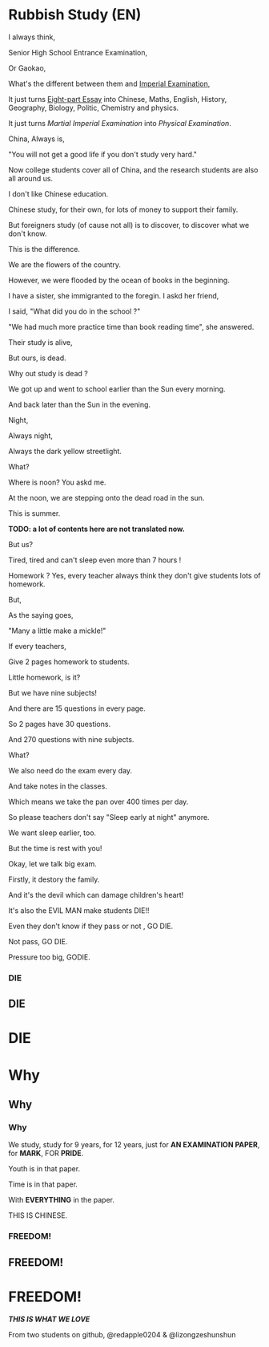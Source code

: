 # Rubbish Study (EN)

I always think,

Senior High School Entrance Examination,

Or Gaokao,

What's the different between them and [Imperial Examination](https://en.wikipedia.org/wiki/Imperial_examination),

It just turns [Eight-part Essay](https://en.wikipedia.org/wiki/Eight-legged_essay) into Chinese, Maths, English, History, Geography, Biology, Politic, Chemistry and physics.

It just turns *Martial Imperial Examination* into *Physical Examination*.

China, Always is,

"You will not get a good life if you don't study very hard."

Now college students cover all of China, and the research students are also all around us.

I don't like Chinese education.

Chinese study, for their own, for lots of money to support their family.

But foreigners study  (of cause not all) is to discover, to discover what we don't know.

This is the difference.

We are the flowers of the country.

However, we were flooded by the ocean of books in the beginning.

I have a sister, she immigranted to the foregin. I askd her friend,

I said, "What did you do in the school ?"

"We had much more practice time than book reading time", she answered.

Their study is alive,

But ours, is dead.

Why out study is dead ?

We got up and went to school earlier than the Sun every morning.

And back later than the Sun in the evening.

Night,

Always night,

Always the dark yellow streetlight.

What?

Where is noon? You askd me.

At the noon, we are stepping onto the dead road in the sun.

This is summer.

**TODO: a lot of contents here are not translated now.**


But us?

Tired, tired and can't sleep even more than 7 hours !

Homework ? Yes, every teacher always think they don't give students lots of homework.

But,

As the saying goes,

"Many a little make a mickle!"

If every teachers,

Give 2 pages homework to students.

Little homework, is it?

But we have nine subjects!

And there are 15 questions in every page.

So 2 pages have 30 questions.

And 270 questions with nine subjects.

What?

We also need do the exam every day.

And take notes in the classes.

Which means we take the pan over 400 times per day.

So please teachers don't say "Sleep early at night" anymore.

We want sleep earlier, too.

But the time is rest with you!

Okay, let we talk big exam.

Firstly, it destory the family.

And it's the devil which can damage children's heart!

It's also the EVIL MAN make students DIE!!

Even they don't know if they pass or not , GO DIE.

Not pass, GO DIE.

Pressure too big, GODIE.

### DIE

## DIE

# DIE

# Why

## Why

### Why

We study, study for 9 years, for 12 years, just for **AN EXAMINATION PAPER**, for **MARK**, FOR **PRIDE**.

Youth is in that paper.

Time is in that paper.

With **EVERYTHING** in the paper.

THIS IS CHINESE.


### FREEDOM!

## FREEDOM!

# FREEDOM!

***THIS IS WHAT WE LOVE***

From two students on github, @redapple0204 & @lizongzeshunshun
